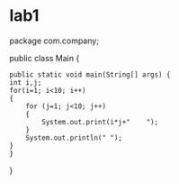 # lab1
package com.company;

public class Main {

    public static void main(String[] args) {
	int i,j;
    for(i=1; i<10; i++)
    {
        for (j=1; j<10; j++)
        {
            System.out.print(i*j+"    ");
        }
        System.out.println(" ");
    }
    }
}